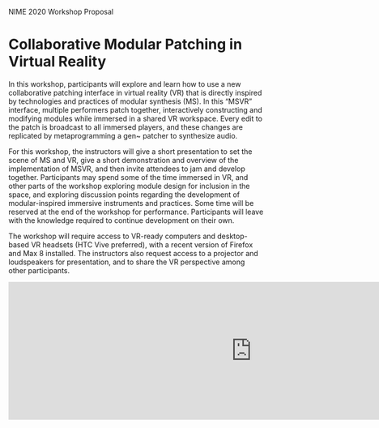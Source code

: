 NIME 2020 Workshop Proposal

# Collaborative Modular Patching in Virtual Reality

 In this workshop, participants will explore and learn how to use a new collaborative patching interface in virtual reality (VR) that is directly inspired by technologies and practices of modular synthesis (MS). In this “MSVR” interface, multiple performers patch together, interactively constructing and modifying modules while immersed in a shared VR workspace. Every edit to the patch is broadcast to all immersed players, and these changes are replicated by metaprogramming a gen~ patcher to synthesize audio. 

For this workshop, the instructors will give a short presentation to set the scene of MS and VR, give a short demonstration and overview of the implementation of MSVR, and then invite attendees to jam and develop together. Participants may spend some of the time immersed in VR, and other parts of the workshop exploring module design for inclusion in the space, and exploring discussion points regarding the development of modular-inspired immersive instruments and practices. Some time will be reserved at the end of the workshop for performance. Participants will leave with the knowledge required to continue development on their own. 

The workshop will require access to VR-ready computers and desktop-based VR headsets (HTC Vive preferred), with a recent version of Firefox and Max 8 installed. The instructors also request access to a projector and loudspeakers for presentation, and to share the VR perspective among other participants.  


<iframe width="960" height="272" src="https://vimeo.com/user108087006/review/388589046/9ca4c6043e" frameborder="0" allow="accelerometer; autoplay; encrypted-media; gyroscope; picture-in-picture" allowfullscreen></iframe>